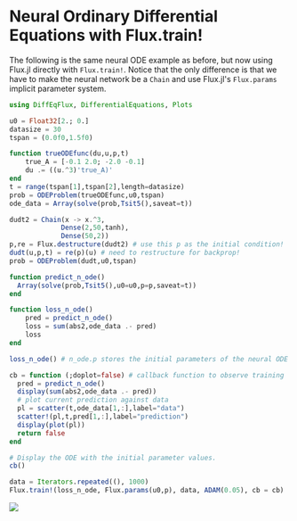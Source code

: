 # Neural Ordinary Differential Equations with Flux.train!

The following is the same neural ODE example as before, but now using Flux.jl
directly with `Flux.train!`. Notice that the only difference is that we have to
make the neural network be a `Chain` and use Flux.jl's `Flux.params` implicit
parameter system.

```julia
using DiffEqFlux, DifferentialEquations, Plots

u0 = Float32[2.; 0.]
datasize = 30
tspan = (0.0f0,1.5f0)

function trueODEfunc(du,u,p,t)
    true_A = [-0.1 2.0; -2.0 -0.1]
    du .= ((u.^3)'true_A)'
end
t = range(tspan[1],tspan[2],length=datasize)
prob = ODEProblem(trueODEfunc,u0,tspan)
ode_data = Array(solve(prob,Tsit5(),saveat=t))

dudt2 = Chain(x -> x.^3,
             Dense(2,50,tanh),
             Dense(50,2))
p,re = Flux.destructure(dudt2) # use this p as the initial condition!
dudt(u,p,t) = re(p)(u) # need to restructure for backprop!
prob = ODEProblem(dudt,u0,tspan)

function predict_n_ode()
  Array(solve(prob,Tsit5(),u0=u0,p=p,saveat=t))
end

function loss_n_ode()
    pred = predict_n_ode()
    loss = sum(abs2,ode_data .- pred)
    loss
end

loss_n_ode() # n_ode.p stores the initial parameters of the neural ODE

cb = function (;doplot=false) # callback function to observe training
  pred = predict_n_ode()
  display(sum(abs2,ode_data .- pred))
  # plot current prediction against data
  pl = scatter(t,ode_data[1,:],label="data")
  scatter!(pl,t,pred[1,:],label="prediction")
  display(plot(pl))
  return false
end

# Display the ODE with the initial parameter values.
cb()

data = Iterators.repeated((), 1000)
Flux.train!(loss_n_ode, Flux.params(u0,p), data, ADAM(0.05), cb = cb)
```

![](https://user-images.githubusercontent.com/1814174/51399500-1f4dd080-1b14-11e9-8c9d-144f93b6eac2.gif)
